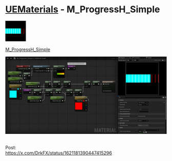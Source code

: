 # <a href="..">UEMaterials</a> - M_ProgressH_Simple
<img src="M_ProgressH_Simple_00.jpeg" width="64px" /><br/>

<a href="../M_ProgressH_Simple.uasset">M_ProgressH_Simple</a><br/>

<img src="M_ProgressH_Simple_01.jpeg" width="640px" /><br/>

<br/>
Post:<br/>
<a href="https://x.com/DrkFX/status/1621181390447415296">https://x.com/DrkFX/status/1621181390447415296</a><br/>